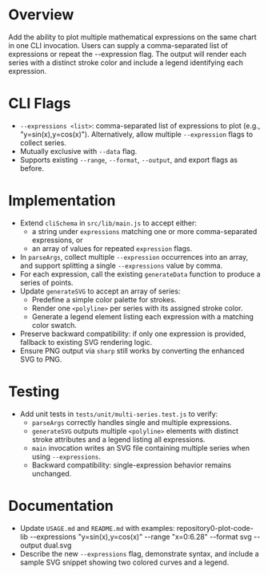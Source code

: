 # Overview
Add the ability to plot multiple mathematical expressions on the same chart in one CLI invocation. Users can supply a comma-separated list of expressions or repeat the --expression flag. The output will render each series with a distinct stroke color and include a legend identifying each expression.

# CLI Flags
- `--expressions <list>`: comma-separated list of expressions to plot (e.g., "y=sin(x),y=cos(x)").  Alternatively, allow multiple `--expression` flags to collect series.
- Mutually exclusive with `--data` flag.
- Supports existing `--range`, `--format`, `--output`, and export flags as before.

# Implementation
- Extend `cliSchema` in `src/lib/main.js` to accept either:
  - a string under `expressions` matching one or more comma-separated expressions, or
  - an array of values for repeated `expression` flags.
- In `parseArgs`, collect multiple `--expression` occurrences into an array, and support splitting a single `--expressions` value by comma.
- For each expression, call the existing `generateData` function to produce a series of points.
- Update `generateSVG` to accept an array of series:
  - Predefine a simple color palette for strokes.
  - Render one `<polyline>` per series with its assigned stroke color.
  - Generate a legend element listing each expression with a matching color swatch.
- Preserve backward compatibility: if only one expression is provided, fallback to existing SVG rendering logic.
- Ensure PNG output via `sharp` still works by converting the enhanced SVG to PNG.

# Testing
- Add unit tests in `tests/unit/multi-series.test.js` to verify:
  - `parseArgs` correctly handles single and multiple expressions.
  - `generateSVG` outputs multiple `<polyline>` elements with distinct stroke attributes and a legend listing all expressions.
  - `main` invocation writes an SVG file containing multiple series when using `--expressions`.
  - Backward compatibility: single-expression behavior remains unchanged.

# Documentation
- Update `USAGE.md` and `README.md` with examples:
  repository0-plot-code-lib --expressions "y=sin(x),y=cos(x)" --range "x=0:6.28" --format svg --output dual.svg
- Describe the new `--expressions` flag, demonstrate syntax, and include a sample SVG snippet showing two colored curves and a legend.